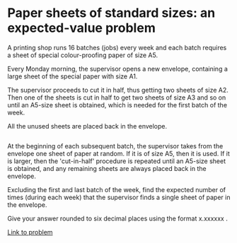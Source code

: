 # Paper sheets of standard sizes: an expected-value problem

<p>A printing shop runs 16 batches (jobs) every week and each batch requires a sheet of special colour-proofing paper of size A5.</p>

<p>Every Monday morning, the supervisor opens a new envelope, containing a large sheet of the special paper with size A1.</p>

<p>The supervisor proceeds to cut it in half, thus getting two sheets of size A2. Then one of the sheets is cut in half to get two sheets of size A3 and so on until an A5-size sheet is obtained, which is needed for the first batch of the week.</p>

<p>All the unused sheets are placed back in the envelope.</p>

<div class="center"><img src="project/images/p151.png" class="dark_img" alt="" /></div>

<p>At the beginning of each subsequent batch, the supervisor takes from the envelope one sheet of paper at random. If it is of size A5, then it is used. If it is larger, then the 'cut-in-half' procedure is repeated until an A5-size sheet is obtained, and any remaining sheets are always placed back in the envelope.</p>

<p>Excluding the first and last batch of the week, find the expected number of times (during each week) that the supervisor finds a single sheet of paper in the envelope.</p>

<p>Give your answer rounded to six decimal places using the format x.xxxxxx .</p>

[Link to problem](https://projecteuler.net/problem=151)
